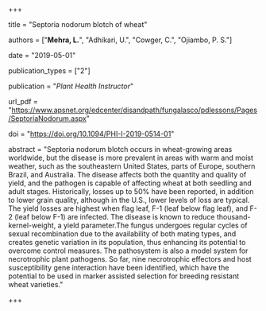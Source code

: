 +++

title = "Septoria nodorum blotch of wheat"

authors = ["**Mehra, L.**", "Adhikari, U.", "Cowger, C.", "Ojiambo, P. S."]

date = "2019-05-01"

publication_types = ["2"]

publication = "*Plant Health Instructor*"

url_pdf = "https://www.apsnet.org/edcenter/disandpath/fungalasco/pdlessons/Pages/SeptoriaNodorum.aspx"

doi = "https://doi.org/10.1094/PHI-I-2019-0514-01"

abstract = "Septoria nodorum blotch occurs in wheat-growing areas worldwide, but the disease is more prevalent in areas with warm and moist weather, such as the southeastern United States, parts of Europe, southern Brazil, and Australia. The disease affects both the quantity and quality of yield, and the pathogen is capable of affecting wheat at both seedling and adult stages. Historically, losses up to 50% have been reported, in addition to lower grain quality, although in the U.S., lower levels of loss are typical. The yield losses are highest when flag leaf, F-1 (leaf below flag leaf), and F-2 (leaf below F-1) are infected. The disease is known to reduce thousand-kernel-weight, a yield parameter.The fungus undergoes regular cycles of sexual recombination due to the availability of both mating types, and creates genetic variation in its population, thus enhancing its potential to overcome control measures.  The pathosystem is also a model system for necrotrophic plant pathogens. So far, nine necrotrophic effectors and host susceptibility gene interaction have been identified, which have the potential to be used in marker assisted selection for breeding resistant wheat varieties."

+++